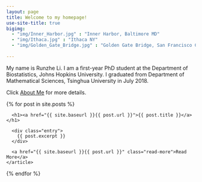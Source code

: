 ```yaml
---
layout: page
title: Welcome to my homepage!
use-site-title: true
bigimg:
  - "img/Inner_Harbor.jpg" : "Inner Harbor, Baltimore MD"
  - "img/Ithaca.jpg" : "Ithaca NY"
  - "img/Golden_Gate_Bridge.jpg" : "Golden Gate Bridge, San Francisco CA"
  
---
```

My name is Runzhe Li. I am a first-year PhD student at the Department of Biostatistics, Johns Hopkins University. I graduated from Department of Mathematical Sciences, Tsinghua University in July 2018.

Click [About Me](https://stephlee3.github.io/aboutme) for more details.

<div class="posts">
  {% for post in site.posts %}
    <article class="post">

      <h1><a href="{{ site.baseurl }}{{ post.url }}">{{ post.title }}</a></h1>

      <div class="entry">
        {{ post.excerpt }}
      </div>

      <a href="{{ site.baseurl }}{{ post.url }}" class="read-more">Read More</a>
    </article>
  {% endfor %}
</div>
